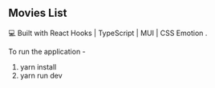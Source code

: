 ## Movies List

<!-- 👉🏽 [Demo](https://justt-assignment-webapp.pages.dev/) -->

💻 Built with React Hooks | TypeScript | MUI | CSS Emotion .

To run the application - 
1. yarn install
2. yarn run dev
